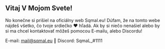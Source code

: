 ## Vitaj V Mojom Svete!

No konečne si prišiel na oficiálny web Sqmal.eu! Dúfam, že na tomto webe nájdeš všetko, čo tvoje srdiečko ❤️ hľadá. Ak by si niečo nenašiel alebo by si ma chcel kontaktovať môžeš pomocou  E-mailu, alebo  Discordu!

E-mail: mail@sqmal.eu ┃ Discord: SqmaL_#1111
